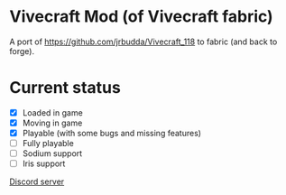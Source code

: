 # Vivecraft Mod (of Vivecraft fabric)
A port of https://github.com/jrbudda/Vivecraft_118 to fabric (and back to forge).

# Current status
- [x] Loaded in game
- [x] Moving in game
- [x] Playable (with some bugs and missing features)
- [ ] Fully playable
- [ ] Sodium support
- [ ] Iris support

[Discord server](https://discord.gg/jYyyv7zhSW)
